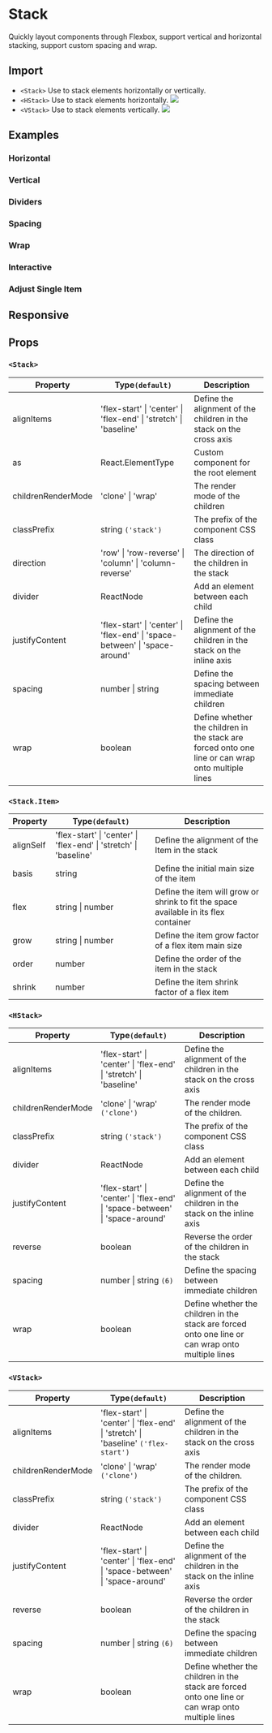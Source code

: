 # Stack

Quickly layout components through Flexbox, support vertical and horizontal stacking, support custom spacing and wrap.

## Import

<!--{include:<import-guide>}-->

- `<Stack>` Use to stack elements horizontally or vertically.
- `<HStack>` Use to stack elements horizontally. ![][5.65.0]
- `<VStack>` Use to stack elements vertically. ![][5.65.0]

## Examples

### Horizontal

<!--{include:`horizontal.md`}-->

### Vertical

<!--{include:`vertical.md`}-->

### Dividers

<!--{include:`divider.md`}-->

### Spacing

<!--{include:`space.md`}-->

### Wrap

<!--{include:`wrap.md`}-->

### Interactive

<!--{include:`interactive.md`}-->

### Adjust Single Item

<!--{include:`adjust-single-item.md`}-->

## Responsive

<!--{include:<example-responsive>}-->

## Props

### `<Stack>`

| Property           | Type`(default)`                                                                             | Description                                                                                       |
| ------------------ | ------------------------------------------------------------------------------------------- | ------------------------------------------------------------------------------------------------- |
| alignItems         | 'flex-start' &#124; 'center' &#124; 'flex-end' &#124; 'stretch' &#124; 'baseline'           | Define the alignment of the children in the stack on the cross axis                               |
| as                 | React.ElementType                                                                           | Custom component for the root element                                                             |
| childrenRenderMode | 'clone' &#124; 'wrap'                                                                       | The render mode of the children                                                                   |
| classPrefix        | string `('stack')`                                                                          | The prefix of the component CSS class                                                             |
| direction          | 'row' &#124; 'row-reverse' &#124; 'column' &#124; 'column-reverse'                          | The direction of the children in the stack                                                        |
| divider            | ReactNode                                                                                   | Add an element between each child                                                                 |
| justifyContent     | 'flex-start' &#124; 'center' &#124; 'flex-end' &#124; 'space-between' &#124; 'space-around' | Define the alignment of the children in the stack on the inline axis                              |
| spacing            | number &#124; string                                                                        | Define the spacing between immediate children                                                     |
| wrap               | boolean                                                                                     | Define whether the children in the stack are forced onto one line or can wrap onto multiple lines |

### `<Stack.Item>`

| Property  | Type`(default)`                                                                   | Description                                                                          |
| --------- | --------------------------------------------------------------------------------- | ------------------------------------------------------------------------------------ |
| alignSelf | 'flex-start' &#124; 'center' &#124; 'flex-end' &#124; 'stretch' &#124; 'baseline' | Define the alignment of the Item in the stack                                        |
| basis     | string                                                                            | Define the initial main size of the item                                             |
| flex      | string &#124; number                                                              | Define the item will grow or shrink to fit the space available in its flex container |
| grow      | string &#124; number                                                              | Define the item grow factor of a flex item main size                                 |
| order     | number                                                                            | Define the order of the item in the stack                                            |
| shrink    | number                                                                            | Define the item shrink factor of a flex item                                         |

### `<HStack>`

| Property           | Type`(default)`                                                                             | Description                                                                                       |
| ------------------ | ------------------------------------------------------------------------------------------- | ------------------------------------------------------------------------------------------------- |
| alignItems         | 'flex-start' &#124; 'center' &#124; 'flex-end' &#124; 'stretch' &#124; 'baseline'           | Define the alignment of the children in the stack on the cross axis                               |
| childrenRenderMode | 'clone' &#124; 'wrap' `('clone')`                                                           | The render mode of the children.                                                                  |
| classPrefix        | string `('stack')`                                                                          | The prefix of the component CSS class                                                             |
| divider            | ReactNode                                                                                   | Add an element between each child                                                                 |
| justifyContent     | 'flex-start' &#124; 'center' &#124; 'flex-end' &#124; 'space-between' &#124; 'space-around' | Define the alignment of the children in the stack on the inline axis                              |
| reverse            | boolean                                                                                     | Reverse the order of the children in the stack                                                    |
| spacing            | number &#124; string `(6)`                                                                  | Define the spacing between immediate children                                                     |
| wrap               | boolean                                                                                     | Define whether the children in the stack are forced onto one line or can wrap onto multiple lines |

### `<VStack>`

| Property           | Type`(default)`                                                                                    | Description                                                                                       |
| ------------------ | -------------------------------------------------------------------------------------------------- | ------------------------------------------------------------------------------------------------- |
| alignItems         | 'flex-start' &#124; 'center' &#124; 'flex-end' &#124; 'stretch' &#124; 'baseline' `('flex-start')` | Define the alignment of the children in the stack on the cross axis                               |
| childrenRenderMode | 'clone' &#124; 'wrap' `('clone')`                                                                  | The render mode of the children.                                                                  |
| classPrefix        | string `('stack')`                                                                                 | The prefix of the component CSS class                                                             |
| divider            | ReactNode                                                                                          | Add an element between each child                                                                 |
| justifyContent     | 'flex-start' &#124; 'center' &#124; 'flex-end' &#124; 'space-between' &#124; 'space-around'        | Define the alignment of the children in the stack on the inline axis                              |
| reverse            | boolean                                                                                            | Reverse the order of the children in the stack                                                    |
| spacing            | number &#124; string `(6)`                                                                         | Define the spacing between immediate children                                                     |
| wrap               | boolean                                                                                            | Define whether the children in the stack are forced onto one line or can wrap onto multiple lines |

[5.65.0]: https://img.shields.io/badge/>=-v5.65.0-blue
